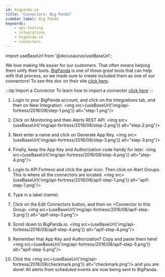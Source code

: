 ```yaml
---
id: bigpanda-io
title: "Connectors: Big Panda"
sidebar_label: Big Panda
keywords:
    - api-testing
    - integrations
    - bigpanda-io
    - connectors
---
```


import useBaseUrl from '@docusaurus/useBaseUrl';

We love making life easier for our customers. That often means helping them unify their tools. [BigPanda](http://bigpanda.io) is one of those great tools that can help with that process, so we made sure to create included them as one of our connectors! To see this doc on their site [click here](https://www.bigpanda.io/docs/display/FAQS/Integrating+with+API+Fortress).  

:::tip Import a Connector
To learn how to import a connector [click here](/api-testing/mark2/integrations/add-new-connector) 
:::

1. Login to your BigPanda account, and click on the Integrations tab, and then on New Integration.
   <img src={useBaseUrl('img/api-fortress/2016/08/step-1.png')} alt="step-1.png"/>
2. Click on Monitoring and then Alerts REST API. 
   <img src={useBaseUrl('img/api-fortress/2016/08/step-2.png')} alt="step-2.png"/>
3. Next enter a name and click on Generate App Key. 
   <img src={useBaseUrl('img/api-fortress/2016/08/step-3.png')} alt="step-3.png"/>
4. Finally, keep the App Key and Authorization code handy for later. 
   <img src={useBaseUrl('img/api-fortress/2016/08/step-4.png')} alt="step-4.png"/>
5. Login to API Fortress and click the gear icon. Then click on Alert Groups. This is where all the connectors are located. 
   <img src={useBaseUrl('img/api-fortress/2016/08/apif-step-1.png')} alt="apif-step-1.png"/>
6. Type in a label (name).
7. Click on the Edit Connectors button, and then on +Connector to this Group. 
   <img src={useBaseUrl('img/api-fortress/2016/08/apif-step-3.png')} alt="apif-step-3.png"/>
8. Scroll down to BigPanda.io. 
   <img src={useBaseUrl('img/api-fortress/2016/08/apif-step-4.png')} alt="apif-step-4.png"/>
9. Remember that App Key and Authorization? Copy and paste them here! 
   <img src={useBaseUrl('img/api-fortress/2016/08/apif-step-5.png')} alt="apif-step-5.png"/>

10. Click the <img src={useBaseUrl('img/api-fortress/2016/08/checkmark.png')} alt="checkmark.png"/> and you are done! All alerts from scheduled events are now being sent to BigPanda.
